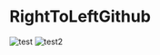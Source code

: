 # RightToLeftGithub

![test](https://user-images.githubusercontent.com/16706911/50558655-5c892480-0d05-11e9-90bd-34824da65a4c.PNG)
![test2](https://user-images.githubusercontent.com/16706911/50558656-5d21bb00-0d05-11e9-9cf1-136adee582d9.PNG)
